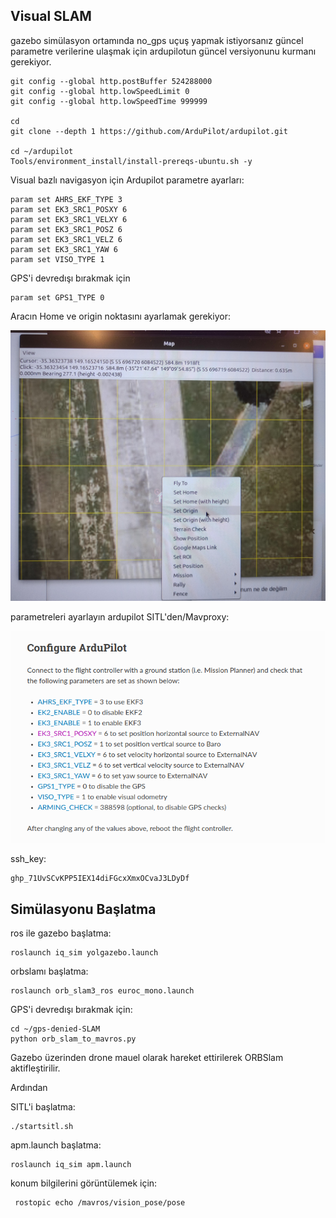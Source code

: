 ## Visual SLAM
gazebo simülasyon ortamında no_gps uçuş yapmak istiyorsanız güncel parametre verilerine ulaşmak için ardupilotun güncel versiyonunu kurmanı gerekiyor.
```
git config --global http.postBuffer 524288000
git config --global http.lowSpeedLimit 0
git config --global http.lowSpeedTime 999999

cd
git clone --depth 1 https://github.com/ArduPilot/ardupilot.git

cd ~/ardupilot
Tools/environment_install/install-prereqs-ubuntu.sh -y
```
Visual bazlı navigasyon için Ardupilot parametre ayarları:
```
param set AHRS_EKF_TYPE 3
param set EK3_SRC1_POSXY 6
param set EK3_SRC1_VELXY 6
param set EK3_SRC1_POSZ 6
param set EK3_SRC1_VELZ 6 
param set EK3_SRC1_YAW 6
param set VISO_TYPE 1
```
GPS'i devredışı bırakmak için
```
param set GPS1_TYPE 0
```

Aracın Home ve origin noktasını ayarlamak gerekiyor:

![Home](home.jpeg)

parametreleri ayarlayın ardupilot SITL'den/Mavproxy:

![parameters](parametres.png)

ssh_key:
```
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
```

## Simülasyonu Başlatma
ros ile gazebo başlatma:
```
roslaunch iq_sim yolgazebo.launch 
```
orbslamı başlatma:
```
roslaunch orb_slam3_ros euroc_mono.launch
```
GPS'i devredışı bırakmak için:
```
cd ~/gps-denied-SLAM
python orb_slam_to_mavros.py  
```
Gazebo üzerinden drone mauel olarak hareket ettirilerek ORBSlam aktifleştirilir.

Ardından

SITL'i başlatma:
```
./startsitl.sh
```
apm.launch başlatma:
```
roslaunch iq_sim apm.launch
```
konum bilgilerini görüntülemek için:
```
 rostopic echo /mavros/vision_pose/pose
```
